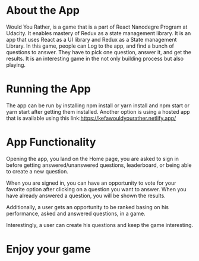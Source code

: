 # About the App
Would You Rather, is a game that is a part of React Nanodegre Program at Udacity. It enables mastery of Redux as a state management library.
It is an app that uses React as a UI library and Redux as a State management Library. In this game, people can Log to the app, and find a bunch of questions to answer. They have to pick one question, answer it, and get the results. 
It is an interesting game in the not only building process but also playing.

# Running the App
The app can be run by installing npm install or yarn install and npm start or yarn start after getting them installed.
Another option is using a hosted app that is available using this link:https://kefawouldyourather.netlify.app/

# App Functionality
Opening the app, you land on the Home page, you are asked to sign in before getting answered/unanswered questions, leaderboard, or being able to create a new question.

When you are signed in, you can have an opportunity to vote for your favorite option after clicking on a question you want to answer. When you have already answered a question, you will be shown the results.

Additionally, a user gets an opportunity to be ranked basing on his performance, asked and answered questions, in a game.

Interestingly, a user can create his  questions and keep the game interesting.

# Enjoy your game
